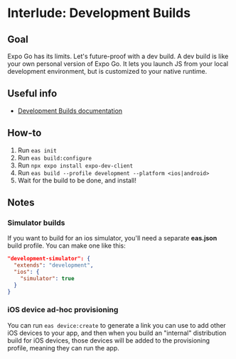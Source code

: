 # Interlude: Development Builds
## Goal
Expo Go has its limits. Let's future-proof with a dev build.
A dev build is like your own personal version of Expo Go. It lets you launch JS from your local development environment, but is customized to your native runtime.
## Useful info
- [Development Builds documentation](https://docs.expo.dev/develop/development-builds/use-development-builds/)
## How-to
1. Run `eas init`
2. Run `eas build:configure`
3. Run `npx expo install expo-dev-client`
4. Run `eas build --profile development --platform <ios|android>`
5. Wait for the build to be done, and install!

## Notes
### Simulator builds
If you want to build for an ios simulator, you'll need a separate **eas.json** build profile. You can make one like this:
```json
"development-simulator": {
  "extends": "development",
  "ios": {
    "simulator": true
  }
}
```

### iOS device ad-hoc provisioning
You can run `eas device:create` to generate a link you can use to add other iOS devices to your app, and then when you build an "internal" distribution build for iOS devices, those devices will be added to the provisioning profile, meaning they can run the app.